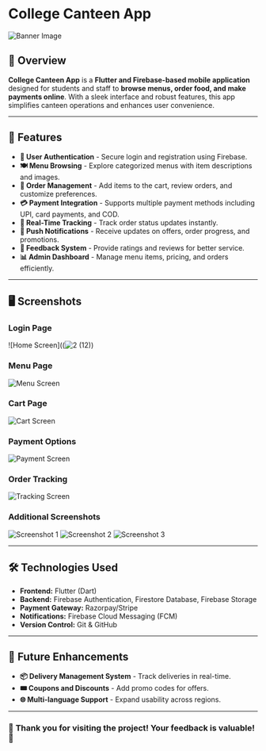# College Canteen App

![Banner Image](![lol](https://github.com/user-attachments/assets/75f6c1dd-3347-4372-b63a-ba824e9dc5c3)
)

## 📱 Overview
**College Canteen App** is a **Flutter and Firebase-based mobile application** designed for students and staff to **browse menus, order food, and make payments online**. With a sleek interface and robust features, this app simplifies canteen operations and enhances user convenience.

---

## 🚀 Features

- **🔑 User Authentication** - Secure login and registration using Firebase.
- **🍽️ Menu Browsing** - Explore categorized menus with item descriptions and images.
- **🛒 Order Management** - Add items to the cart, review orders, and customize preferences.
- **💳 Payment Integration** - Supports multiple payment methods including UPI, card payments, and COD.
- **📡 Real-Time Tracking** - Track order status updates instantly.
- **📲 Push Notifications** - Receive updates on offers, order progress, and promotions.
- **📝 Feedback System** - Provide ratings and reviews for better service.
- **📊 Admin Dashboard** - Manage menu items, pricing, and orders efficiently.

---

## 🖥️ Screenshots

### **Login Page**
![Home Screen]((![2 (12)](https://github.com/user-attachments/assets/5bc5d3b8-f331-49fb-8f12-101dfcac32ce)) 

### **Menu Page**
![Menu Screen](https://github.com/user-attachments/assets/menu-screen.png)

### **Cart Page**
![Cart Screen](https://github.com/user-attachments/assets/cart-screen.png)

### **Payment Options**
![Payment Screen](https://github.com/user-attachments/assets/payment-screen.png)

### **Order Tracking**
![Tracking Screen](https://github.com/user-attachments/assets/tracking-screen.png)

### **Additional Screenshots**
![Screenshot 1](https://github.com/user-attachments/assets/screenshot-1.png)
![Screenshot 2](https://github.com/user-attachments/assets/screenshot-2.png)
![Screenshot 3](https://github.com/user-attachments/assets/screenshot-3.png)

---

## 🛠️ Technologies Used
- **Frontend:** Flutter (Dart)
- **Backend:** Firebase Authentication, Firestore Database, Firebase Storage
- **Payment Gateway:** Razorpay/Stripe
- **Notifications:** Firebase Cloud Messaging (FCM)
- **Version Control:** Git & GitHub

---

## 🌟 Future Enhancements
- **📦 Delivery Management System** - Track deliveries in real-time.
- **🎟 Coupons and Discounts** - Add promo codes for offers.
- **🌐 Multi-language Support** - Expand usability across regions.

---

### 🎉 **Thank you for visiting the project! Your feedback is valuable!** 🎉

